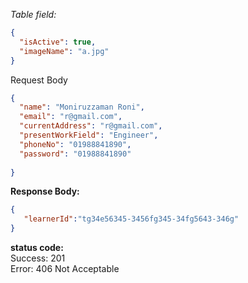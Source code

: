 
*Table field:*
```json
{
  "isActive": true,
  "imageName": "a.jpg" 
}
```
Request Body
```json
{
  "name": "Moniruzzaman Roni",
  "email": "r@gmail.com",
  "currentAddress": "r@gmail.com",
  "presentWorkField": "Engineer",
  "phoneNo": "01988841890",
  "password": "01988841890"
  
}
```
**Response Body:** <br>
```json
{
   "learnerId":"tg34e56345-3456fg345-34fg5643-346g"
}
```
**status code:**<br>
Success: 201<br>
Error: 406 Not Acceptable<br>
